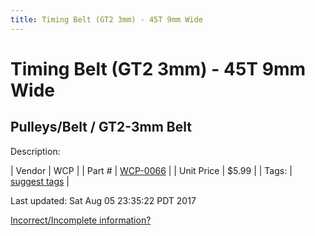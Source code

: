 ```yaml
---
title: Timing Belt (GT2 3mm) - 45T 9mm Wide
---
```


# Timing Belt (GT2 3mm) - 45T 9mm Wide
## Pulleys/Belt / GT2-3mm Belt
Description: 	 

| Vendor | WCP | 
| Part # | [WCP-0066](http://www.wcproducts.net/WCP-0066) | 
| Unit Price | $5.99 | 
| Tags: | [suggest tags](https://docs.google.com/forms/d/e/1FAIpQLSeWyY8v3RgOty-MyWmh9U0iivNYN_molChYyS-0U-o-kOAv_g/viewform) | 

Last updated: Sat Aug 05 23:35:22 PDT 2017

 [Incorrect/Incomplete information?](https://docs.google.com/forms/d/e/1FAIpQLSeWyY8v3RgOty-MyWmh9U0iivNYN_molChYyS-0U-o-kOAv_g/viewform)